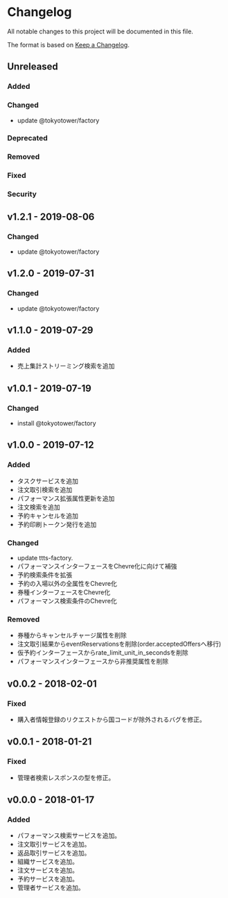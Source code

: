 # Changelog

All notable changes to this project will be documented in this file.

The format is based on [Keep a Changelog](http://keepachangelog.com/).

## Unreleased

### Added

### Changed

- update @tokyotower/factory

### Deprecated

### Removed

### Fixed

### Security

## v1.2.1 - 2019-08-06

### Changed

- update @tokyotower/factory

## v1.2.0 - 2019-07-31

### Changed

- update @tokyotower/factory

## v1.1.0 - 2019-07-29

### Added

- 売上集計ストリーミング検索を追加

## v1.0.1 - 2019-07-19

### Changed

- install @tokyotower/factory

## v1.0.0 - 2019-07-12

### Added

- タスクサービスを追加
- 注文取引検索を追加
- パフォーマンス拡張属性更新を追加
- 注文検索を追加
- 予約キャンセルを追加
- 予約印刷トークン発行を追加

### Changed

- update ttts-factory.
- パフォーマンスインターフェースをChevre化に向けて補強
- 予約検索条件を拡張
- 予約の入場以外の全属性をChevre化
- 券種インターフェースをChevre化
- パフォーマンス検索条件のChevre化

### Removed

- 券種からキャンセルチャージ属性を削除
- 注文取引結果からeventReservationsを削除(order.acceptedOffersへ移行)
- 仮予約インターフェースからrate_limit_unit_in_secondsを削除
- パフォーマンスインターフェースから非推奨属性を削除

## v0.0.2 - 2018-02-01
### Fixed
- 購入者情報登録のリクエストから国コードが除外されるバグを修正。

## v0.0.1 - 2018-01-21
### Fixed
- 管理者検索レスポンスの型を修正。

## v0.0.0 - 2018-01-17
### Added
- パフォーマンス検索サービスを追加。
- 注文取引サービスを追加。
- 返品取引サービスを追加。
- 組織サービスを追加。
- 注文サービスを追加。
- 予約サービスを追加。
- 管理者サービスを追加。
